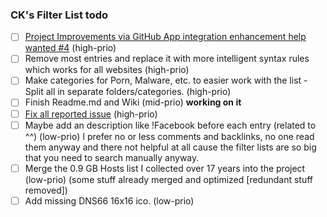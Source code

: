 ### CK's Filter List todo

- [ ] [Project Improvements via GitHub App integration enhancement help wanted #4](https://github.com/CHEF-KOCH/CKs-FilterList/issues/4) (high-prio)
- [ ] Remove most entries and replace it with more intelligent syntax rules which works for all websites (high-prio)
- [ ] Make categories for Porn, Malware, etc. to easier work with the list - Split all in separate folders/categories. (high-prio)
- [ ] Finish Readme.md and Wiki (mid-prio) **working on it**
- [ ] [Fix all reported issue](https://github.com/CHEF-KOCH/CKs-FilterList/issues) (high-prio)
- [ ] Maybe add an description like !Facebook before each entry (related to ^^) (low-prio) I prefer no or less comments and backlinks, no one read them anyway and there not helpful at all cause the filter lists are so big that you need to search manually anyway.
- [ ] Merge the 0.9 GB Hosts list I collected over 17 years into the project (low-prio) (some stuff already merged and optimized [redundant stuff removed])
- [ ] Add missing DNS66 16x16 ico. (low-prio)